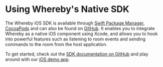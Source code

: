 # Using Whereby's Native SDK

The Whereby iOS SDK is available through [Swift Package Manager](https://developer.apple.com/documentation/xcode/adding-package-dependencies-to-your-app), [CocoaPods](https://cocoapods.org/) and can also be found on [GitHub](https://github.com/whereby/ios-sdk). It enables you to integrate Whereby as a native iOS component using Xcode, and allows you to hook into powerful features such as listening to room events and sending commands to the room from the host application.&#x20;

To get started, check out the [SDK documentation on GitHub](https://github.com/whereby/ios-sdk) and play around with our [iOS demo app](https://github.com/whereby/ios-sdk-demo).
